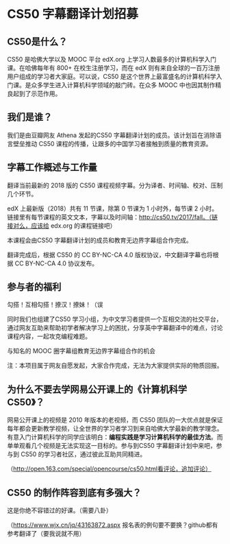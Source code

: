 # CS50 字幕翻译计划招募

## CS50是什么？

CS50 是哈佛大学以及 MOOC 平台 edX.org 上学习人数最多的计算机科学入门课。在哈佛每年有 800+ 在校生注册学习，而在 edX 则有来自全球的一百万注册用户组成的学习者大家庭。可以说，CS50 是这个世界上最富盛名的计算机科学入门课。是众多学生进入计算机科学领域的敲门砖。在众多 MOOC 中也因其制作精良起到了示范作用。

## 我们是谁？

我们是由豆瓣网友 Athena 发起的CS50 字幕翻译计划的成员。该计划旨在消除语言壁垒推动 CS50 课程的传播，让跟多的中国学习者接触到质量的教育资源。

## 字幕工作概述与工作量

翻译当前最新的 2018 版的 CS50 课程视频字幕。分为译者、时间轴、校对、压制几个环节。

edX 上最新版（2018）共有 11 节课，除第 0 节课为 1 小时外，每节课 2 小时。链接里有每节课程的英文文本，字幕以及时间轴：http://cs50.tv/2017/fall。（链接对么，应该给 edx.org 的课程链接吧）

本课程会由CS50 字幕翻译计划的成员和教育无边界字幕组合作完成。

翻译完成后，根据 CS50 的 CC BY-NC-CA 4.0 版权协议，中文翻译字幕也将根据 CC BY-NC-CA 4.0 协议发布。

## 参与者的福利

勾搭！互相勾搭！撩汉！撩妹！（误

同时我们也组建了CS50 学习小组，为中文学习者提供一个互相交流的社交平台，通过网友互助来帮助初学者解决学习上的困扰，分享英中字幕翻译中的难点，讨论课程内容，一起攻克编程难题。

与知名的 MOOC 圈字幕组教育无边界字幕组合作的机会

注：本项目属于网友自愿发起，大家合作完成，无法为大家提供实际的物质回报。

## 为什么不要去学网易公开课上的《计算机科学CS50》？

网易公开课上的视频是 2010 年版本的老视频，而 CS50 团队的一大优点就是保证每年都会更新教学视频，让全世界的学习者学习到来自哈佛大学最新的教学理念。有意入门计算机科学的同学应该明白：**编程实践是学习计算机科学的最佳方法**。而单单观看几个视频是无法实现这一目标的。参与到CS50 字幕翻译计划中来吧，参与到 CS50 的学习者社区，通过彼此互助共同精进。

（http://open.163.com/special/opencourse/cs50.html看评论，追加评论）

## CS50 的制作阵容到底有多强大？

这是你绝不容错过的好课。（需要八卦）

（https://www.wjx.cn/jq/43163872.aspx 报名表的例句要不要换？github都有参考翻译了（要我说就不用）
